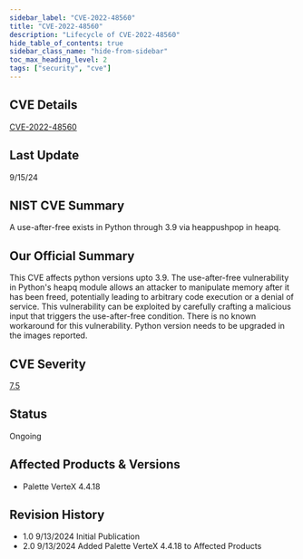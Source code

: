 ```yaml
---
sidebar_label: "CVE-2022-48560"
title: "CVE-2022-48560"
description: "Lifecycle of CVE-2022-48560"
hide_table_of_contents: true
sidebar_class_name: "hide-from-sidebar"
toc_max_heading_level: 2
tags: ["security", "cve"]
---
```


## CVE Details

[CVE-2022-48560](https://nvd.nist.gov/vuln/detail/CVE-2022-48560)

## Last Update

9/15/24

## NIST CVE Summary

A use-after-free exists in Python through 3.9 via heappushpop in heapq.

## Our Official Summary

This CVE affects python versions upto 3.9. The use-after-free vulnerability in Python's heapq module allows an attacker to manipulate memory after it has been freed,
potentially leading to arbitrary code execution or a denial of service. This vulnerability can be exploited by carefully crafting a malicious input that triggers the
use-after-free condition. There is no known workaround for this vulnerability. Python version needs to be upgraded in the images reported.

## CVE Severity

[7.5](https://nvd.nist.gov/vuln/detail/CVE-2022-48560)

## Status

Ongoing

## Affected Products & Versions

- Palette VerteX 4.4.18

## Revision History

- 1.0 9/13/2024 Initial Publication
- 2.0 9/13/2024 Added Palette VerteX 4.4.18 to Affected Products
